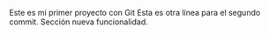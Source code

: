 Este es mi primer proyecto con Git
Esta es otra línea para el segundo commit.
Sección nueva funcionalidad.
